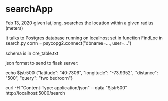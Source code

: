 # searchApp

Feb 13, 2020
given lat,long, searches the location within a given radius (meters)

It talks to Postgres database running on localhost set in function FindLoc in search.py
conn = psycopg2.connect("dbname=..., user=...")

schema is in cre_table.txt

json format to send to flask server:

echo $jstr500
{"latitude": "40.7306", "longitude": "-73.9352", "distance": "500", "query": "two bedroom"}

curl -H  "Content-Type: application/json"  --data  "$jstr500"  http://localhost:5000/search








